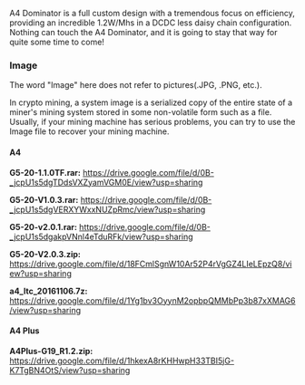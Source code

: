 A4 Dominator is a full custom design with a tremendous focus on efficiency, providing an incredible 1.2W/Mhs in a DCDC less daisy chain configuration. Nothing can touch the A4 Dominator, and it is going to stay that way for quite some time to come!


<h3>Image</h3>

The word "Image" here does not refer to pictures(.JPG, .PNG, etc.).

In crypto mining, a system image is a serialized copy of the entire state of a miner's mining system stored in some non-volatile form such as a file. Usually, if your mining machine has serious problems, you can try to use the Image file to recover your mining machine.

<h4>A4</h4>

<b>G5-20-1.1.0TF.rar:</b> https://drive.google.com/file/d/0B-_jcpU1s5dgTDdsVXZyamVGM0E/view?usp=sharing

<b>G5-20-V1.0.3.rar:</b> https://drive.google.com/file/d/0B-_jcpU1s5dgVERXYWxxNUZpRmc/view?usp=sharing

<b>G5-20-v2.0.1.rar:</b> https://drive.google.com/file/d/0B-_jcpU1s5dgakpVNnl4eTduRFk/view?usp=sharing

<b>G5-20-V2.0.3.zip: </b>https://drive.google.com/file/d/18FCmlSgnW10Ar52P4rVgGZ4LIeLEpzQ8/view?usp=sharing

<b>a4_ltc_20161106.7z: </b>https://drive.google.com/file/d/1Yg1bv3OyynM2opbpQMMbPp3b87xXMAG6/view?usp=sharing

<h4>A4 Plus</h4>

<b>A4Plus-G19_R1.2.zip: </b>https://drive.google.com/file/d/1hkexA8rKHHwpH33TBI5jG-K7TgBN4OtS/view?usp=sharing
